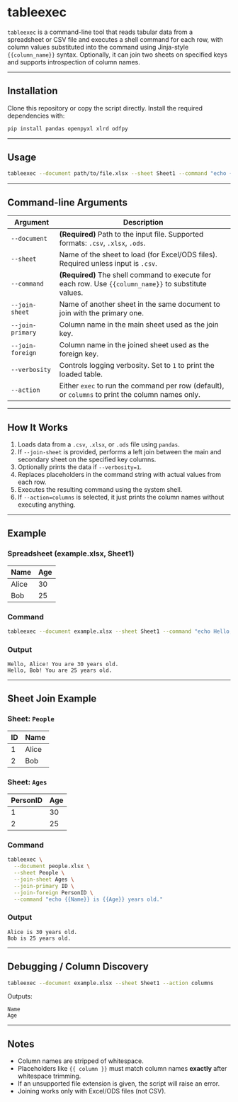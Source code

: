 

# tableexec

`tableexec` is a command-line tool that reads tabular data from a spreadsheet or CSV file and executes a shell command for each row, with column values substituted into the command using Jinja-style `{{column_name}}` syntax. Optionally, it can join two sheets on specified keys and supports introspection of column names.

---

## Installation

Clone this repository or copy the script directly. Install the required dependencies with:

```bash
pip install pandas openpyxl xlrd odfpy
```

---

## Usage

```bash
tableexec --document path/to/file.xlsx --sheet Sheet1 --command "echo {{Name}} {{Age}}"
```

---

## Command-line Arguments

| Argument           | Description |
|--------------------|-------------|
| `--document`       | **(Required)** Path to the input file. Supported formats: `.csv`, `.xlsx`, `.ods`. |
| `--sheet`          | Name of the sheet to load (for Excel/ODS files). Required unless input is `.csv`. |
| `--command`        | **(Required)** The shell command to execute for each row. Use `{{column_name}}` to substitute values. |
| `--join-sheet`     | Name of another sheet in the same document to join with the primary one. |
| `--join-primary`   | Column name in the main sheet used as the join key. |
| `--join-foreign`   | Column name in the joined sheet used as the foreign key. |
| `--verbosity`      | Controls logging verbosity. Set to `1` to print the loaded table. |
| `--action`         | Either `exec` to run the command per row (default), or `columns` to print the column names only. |

---

## How It Works

1. Loads data from a `.csv`, `.xlsx`, or `.ods` file using `pandas`.
2. If `--join-sheet` is provided, performs a left join between the main and secondary sheet on the specified key columns.
3. Optionally prints the data if `--verbosity=1`.
4. Replaces placeholders in the command string with actual values from each row.
5. Executes the resulting command using the system shell.
6. If `--action=columns` is selected, it just prints the column names without executing anything.

---

## Example

### Spreadsheet (example.xlsx, Sheet1)

| Name   | Age |
|--------|-----|
| Alice  | 30  |
| Bob    | 25  |

### Command

```bash
tableexec --document example.xlsx --sheet Sheet1 --command "echo Hello, {{Name}}! You are {{Age}} years old."
```

### Output

```
Hello, Alice! You are 30 years old.
Hello, Bob! You are 25 years old.
```

---

## Sheet Join Example

### Sheet: `People`

| ID | Name  |
|----|-------|
| 1  | Alice |
| 2  | Bob   |

### Sheet: `Ages`

| PersonID | Age |
|----------|-----|
| 1        | 30  |
| 2        | 25  |

### Command

```bash
tableexec \
  --document people.xlsx \
  --sheet People \
  --join-sheet Ages \
  --join-primary ID \
  --join-foreign PersonID \
  --command "echo {{Name}} is {{Age}} years old."
```

### Output

```
Alice is 30 years old.
Bob is 25 years old.
```

---

## Debugging / Column Discovery

```bash
tableexec --document example.xlsx --sheet Sheet1 --action columns
```

Outputs:

```
Name
Age
```

---

## Notes

- Column names are stripped of whitespace.
- Placeholders like `{{ column }}` must match column names **exactly** after whitespace trimming.
- If an unsupported file extension is given, the script will raise an error.
- Joining works only with Excel/ODS files (not CSV).
